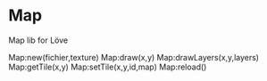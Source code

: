 Map
===

Map lib for Löve

Map:new(fichier,texture)
Map:draw(x,y)
Map:drawLayers(x,y,layers)
Map:getTile(x,y)
Map:setTile(x,y,id,map)
Map:reload()
